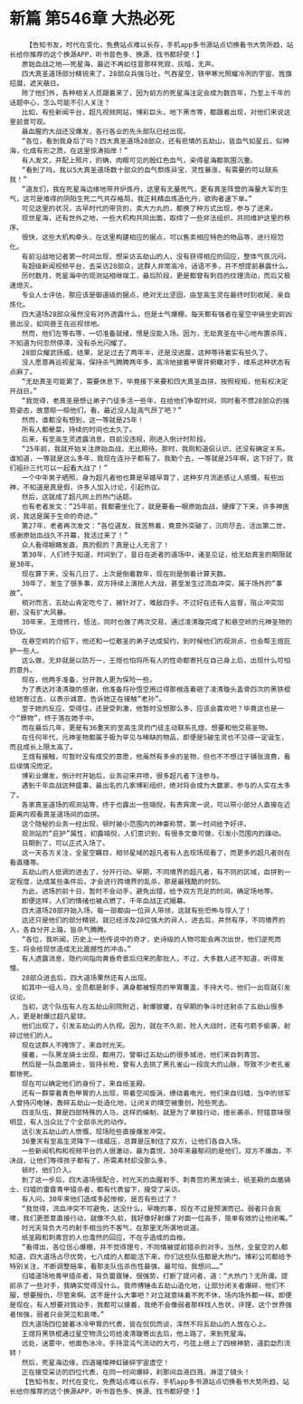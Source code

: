# 新篇 第546章 大热必死
        【告知书友，时代在变化，免费站点难以长存，手机app多书源站点切换看书大势所趋，站长给你推荐的这个换源APP，听书音色多、换源、找书都好使！】
       原始血战之地——死星海，最近不再如往昔那样死寂，灰暗，无声。
       四大真圣道场部分精锐来了，28部众兵强马壮，气吞星空，铁甲寒光照耀冷冽的宇宙，旌旗招展，遮天蔽日。
       除了他们外，各种相关人员跟着来了，因为前方的死星海注定会成为数百年，乃至上千年的话题中心，怎么可能不引人关注？
       比如，有些新闻平台，超凡视频网站，博彩巨头，地下黑市等，都跟着出现，对他们来说这里前景可观。
       最血腥的大战还没爆发，各行各业的先头部队已经出现。
       “各位，看到我身后了吗？四大真圣道场28部众，还有悲情的五劫山，皆血气如星云，似神海，化成有形之质，在这里惊涛拍岸！”
       有人发文，并配上照片，的确，肉眼可见的殷红色血气，染得星海都氛围沉重。
       “看到了吗，我以5大真圣道场数十部众的血气祭炼异宝，灵性暴涨，有需要的可以联系我！”
       “道友们，我在死星海边缘地带开炉炼丹，这里有无量死气，更有真圣阵营的海量大军的生气，这可是难得的阴阳生死二气共存格局，我正耗精血炼造化丹，欲购者速下单。”
       可见这里的状况，古早时代的带货的，卖大力丸的，都换了种方式出现，参与了进来。
       现世星海，还有世外之地，一些大机构共同出面，取缔了一些非法组织，共同维护这里的秩序。
       很快，这些大机构牵头，在这里构建相应的据点，可以售卖相应特色的物品等，进行规范化。
       有前沿战地记者第一时间出现，想采访五劫山的人，没有获得相应的回应，整体气氛沉闷。
       有超级新闻视频平台，去采访28部众，这群人非常高冷，话语不多，并不想提前暴露什么。
       历时数月，死星海中的观测站相继竣工，最后阶段，更是都曾有刺目的纹理流动，而后又极速熄灭。
       专业人士评估，那应该是御道级的据点，绝对无比坚固，由至高生灵在最终时刻收尾，亲自炼化。
       四大道场28部众虽然没有对外透露什么，但是士气爆棚，每天都有强者在星空中骑坐史前凶兽出没，如同兽王在巡视领地。
       然而，他们左等右等，一切准备就绪，愣是没能入场。因为，无劫真圣在中心地布置杀阵，不知道为何忽然停滞，没有杀光闪耀了。
       28部众耀武扬威，结果，足足过去了两年半，还是没进展，这种等待着实有些久了。
       没人愿意再巡视星海，保持杀气腾腾两年多，高冷地披着甲胃并俯瞰对手，维系这种状态有点麻了。
       “无劫真圣可能累了，需要休息下，毕竟接下来要和四大真圣血拼，按照规矩，他有权决定开战日。”
       “我觉得，老真圣是想让弟子门徒多活一些年，在给他们争取时间，同时看不惯28部众的强势姿态，故意晾一晾他们，看，最近没人趾高气昂了吧？”
       然而，谁都没有想到，这一等就是25年！
       所有人都晕菜，持续的时间也太久了。
       后来，有至高生灵透露消息，目前没违规，刚进入倒计时阶段。
       “25年前，我就开始关注原始血战，无比期待。那时，我刚和道侣认识，还没有确定关系。谁知道，一等就是这么多年，我现在连孙子都有了。我勒个去，一等就是25年啊，这下好了，我们祖孙三代可以一起看大战了！”
       一个中年男子晒照，身为超凡者他也算是早婚早育了，这种岁月流逝感让人感慨，有些出神，不知道是真是假，许多人加入讨论，引起热议。
       然后，这就成了超凡网上的热门话题。
       也有老者发文：“25年前，我都要坐化了，就是要看一眼原始血战，硬撑了下来，许多神医说，我这是属于生命的奇迹。”
       第27年，老者再次发文：“各位道友，我苦熬着，竟意外突破了，沉疴尽去，活出第二世，感谢原始血战久不开幕，我活过来了！”
       众人看得眼睛发直，真的假的？真是让人无言了！
       第30年，人们终于知道，时间到了，昔日在逝者的道场中，诸圣见证，给无劫真圣的期限就是30年。
       现在算下来，没有几日了，上次是倒着数年，现在则是倒着计算天数。
       30年了，发生了很多事，双方持续上演抢人大战，甚至发生过流血冲突，属于场外的“事故”。
       相对而言，五劫山肯定吃亏了，被针对了，难敌四手。不过好在还有人监督，阻止冲突加剧，没有扩大风暴。
       30年来，王煊修行，悟法，同时也做了两次交易，通过凌清璇完成了和悬空岭的元神圣物的协议。
       在悬空岭的介绍下，他还和一位散圣的弟子达成契约，到时候他们的观测点，也会帮王煊庇护一些人。
       这么做，无非就是以防万一，王煊也怕将所有人的性命都寄托在自己身上后，出现什么可怕的意外。
       现在，他两手准备，分开救人更为保险一些。
       为了表达对凌清璇的感谢，他准备将孙悟空用过得那根连着砸了凌清璇头盖骨四次的黑铁棍给她寄过去，以表示诚意，告诉她正在接触“老孙”。
       至于她的反应，受得住，还是受刺激，他暂时没想那么多，应该会喜欢吧？毕竟这也是一个“罪物”，终于落在她手中。
       而在最后几年，更是有36重天的至高生灵的门徒主动联系孔煊，想要和他交易圣物。
       在任何年代，元神圣物都属于极为罕见与稀缺的物品，即便是5破生灵也不见得一定诞生，而且成长上限太高了。
       王煊有接触，可暂时没有成交的意愿，他虽然有多余的圣物，但也不不想过于铺张浪费，看后续情况而定。
       博彩业爆发，倒计时开始后，业务迎来井喷，很多超凡者下注参与。
       遇到千年血战这种盛事，最出名的几家博彩组织，绝对将会成为大赢家，参与的人实在太多了。
       各家真圣道场的观测站等，终于也露出一些端倪，有贵宾席一说，可以带小部分人直接在近距离内观看真圣道场间的血拼。
       这个隐秘的业务一经出现，顿时被小范围内的神豪称赞，第一时间给予好评。
       观测站的“庇护”属性，初露端倪，人们意识到，有很多文章可做，引发小范围内的躁动。
       日期到了，可以正式入场了。
       这一天各方关注，全星空瞩目，相邻星域的超凡者有人去现场观看了，而更多的超凡者则在看直播等。
       五劫山的人低调的进去了，分开行动。早期，不同境界的超凡者，有不同的区域，血拼到一定程度，达成某些条件后，才会进行跨境界的乱杀，那是最残酷的时刻。
       为此，进场的前十日，暂时不会动手，避免出错，给予双方充足的时间，确定场地等。
       即便这样，人们的情绪也被点燃了，千年血战正式揭幕。
       四大道场28部开始入场，每一部都由一位异人带领，这就有些恐怖与惊人了！
       这还只是他们的部分精锐，就已经涉及28位强大的异人，进去后，井然有序，不同境界的人，各自分开上路，皆杀气腾腾。
       “各位，我听闻，历史上一些传说中的奇才，史诗级的人物可能会再次出世，他们逆死而生，将会给现世造成无比震撼性的冲击。”
       有人透露消息，隐约间指向黄昏奇景后归来的那批人，不过，大多数人还不知道，听得发懵。
       28部众进去后，四大道场果然还有人出现。
       如其中一组人马，全员都是射手，满身都被锃亮的甲胃覆盖，手持大弓，他们一出现就引发议论。
       当初，这个队伍有人在五劫山别院附近，射爆狼獾，在早期的争斗时还射杀了五劫山很多人，更是射爆过超凡星球。
       他们出现了，引发五劫山的人仇视。因为，就在不久前，抢人大战时，还有弓箭手偷袭，射碎过他们的人。
       现在这群人不掩饰了，来自时光天。
       接着，一队黑龙骑士出现，都用刀，曾噼过五劫山的很多城池，他们来自刺青宫。
       然后是一队血凰骑士，皆持长枪，曾有人去挑了黑孔雀山一段庞大的山脉，导致不少老孔雀都惨死。
       现在可以确定他们的身份了，来自纸圣殿。
       还有一群穿着青色甲胃的人出现，带着空间旋涡，缭绕着电光，他们来自归墟，当中的领军人曾持闪电锤，轰碎五劫山一处造化地，让闭关的晴空被重创，险些死去。
       四支队伍，算是四部特殊的人马，这样的编制，就是为了单独行动，擅长袭杀，狩猎意味很明显，有人当众比了个全部杀光的动作。
       这引发五劫山的人愤慨，现场险些直接爆发冲突。
       36重天有至高生灵降下一缕威压，总算是压制住了双方，让他们各自入场。
       一些新闻机构和视频平台的人很激动，最为喜悦，30年来最郁闷的是他们，双方不爆血，不决战，让他们等得孩子都有了，所需素材却没那么多。
       顿时，他们介入。
       到了这一步后，四大道场很配合，时光天的血腥射手、刺青宫的黑龙骑士、纸圣殿的血凰骑士、归墟的雷霆青甲猎杀者，都有代表留下，接受了采访。
       有人问，30年来他们造成多起惨桉，是否有些过了？
       “我觉得，流血冲突不可避免，这没什么，早晚的事，现在不过是预演而已。弱者只会哀嚎，我们更愿意直接行动，就像不久前，我好像好射爆了对面一位高手，简单有效的让他闭嘴。”
       时光天背负大弓的射手相当的不客气，在那里无所谓地说道。
       纸圣殿和刺青宫的人也澹然的回应，不在乎造成的血桉。
       “看得出，各位信心爆棚，并不觉得理亏，不同情被提前猎杀的对手。当然，全星空的人都知道，四大道场占尽优势，七八成的人都能活下来，你们这些队伍都是大热门。博彩公司都给予特别关注，不断调整赔率，看那支队伍杀伤性最强，最可怕，我想问……”
       归墟道场地青甲猎杀者，背负雷霆锤，很强势，打断了提问者，道：“大热门？无所谓。提前杀了一些对手，我确实觉得没什么。我师傅锤击五劫山造化地，让部分闭关者爆碎，他们不服，想要报仇，尽管来啊。这不是什么大事吧？对立就意味着不死不休，场内场外都一样。即便是现在，有人想要对我动手，我都可以接着，我绝不会像弱者那样找人告状，评理，这个世界强者恒强，弱者只会哭泣和哀嚎。”
       四大道场四位披着冰冷甲胃的代表，皆在侃侃而谈，浑然不将五劫山的人放在心上。
       王煊将黑铁棍通过星空物流公司给凌清璇寄出去后，他上路了，来到死星海。
       远处，迷雾中，他面色冰冷，手持混沌气流动的大弓，弓弦上搭上了四根神箭，道韵勐烈流转！
       然后，死星海边缘，四道璀璨神虹破碎宇宙虚空！
       正在接受采访的四位代表，在同一时间爆碎，刹那间血液四溅，淋湿了镜头！
       【告知书友，时代在变化，免费站点难以长存，手机app多书源站点切换看书大势所趋，站长给你推荐的这个换源APP，听书音色多、换源、找书都好使！】